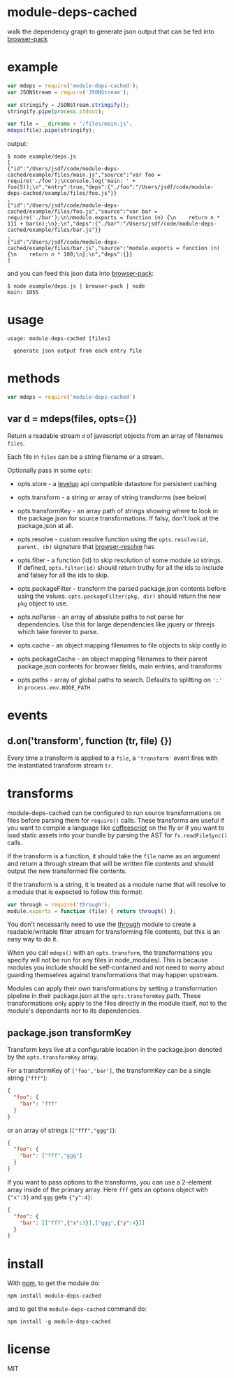 # module-deps-cached

walk the dependency graph to generate json output that can be fed into
[browser-pack](https://github.com/substack/browser-pack)

# example

``` js
var mdeps = require('module-deps-cached');
var JSONStream = require('JSONStream');

var stringify = JSONStream.stringify();
stringify.pipe(process.stdout);

var file = __dirname + '/files/main.js';
mdeps(file).pipe(stringify);
```

output:

```
$ node example/deps.js
[
{"id":"/Users/jsdf/code/module-deps-cached/example/files/main.js","source":"var foo = require('./foo');\nconsole.log('main: ' + foo(5));\n","entry":true,"deps":{"./foo":"/Users/jsdf/code/module-deps-cached/example/files/foo.js"}}
,
{"id":"/Users/jsdf/code/module-deps-cached/example/files/foo.js","source":"var bar = require('./bar');\n\nmodule.exports = function (n) {\n    return n * 111 + bar(n);\n};\n","deps":{"./bar":"/Users/jsdf/code/module-deps-cached/example/files/bar.js"}}
,
{"id":"/Users/jsdf/code/module-deps-cached/example/files/bar.js","source":"module.exports = function (n) {\n    return n * 100;\n};\n","deps":{}}
]
```

and you can feed this json data into
[browser-pack](https://github.com/substack/browser-pack):

```
$ node example/deps.js | browser-pack | node
main: 1055
```

# usage

```
usage: module-deps-cached [files]

  generate json output from each entry file

```

# methods

``` js
var mdeps = require('module-deps-cached')
```

## var d = mdeps(files, opts={})

Return a readable stream `d` of javascript objects from an array of filenames
`files`.

Each file in `files` can be a string filename or a stream.

Optionally pass in some `opts`:

* opts.store - a [levelup](https://github.com/rvagg/node-levelup) api compatible 
datastore for persistent caching

* opts.transform - a string or array of string transforms (see below)

* opts.transformKey - an array path of strings showing where to look in the
package.json for source transformations. If falsy, don't look at the
package.json at all.

* opts.resolve - custom resolve function using the
`opts.resolve(id, parent, cb)` signature that
[browser-resolve](https://github.com/shtylman/node-browser-resolve) has

* opts.filter - a function (id) to skip resolution of some module `id` strings.
If defined, `opts.filter(id)` should return truthy for all the ids to include
and falsey for all the ids to skip.

* opts.packageFilter - transform the parsed package.json contents before using
the values. `opts.packageFilter(pkg, dir)` should return the new `pkg` object to
use.

* opts.noParse - an array of absolute paths to not parse for dependencies. Use
this for large dependencies like jquery or threejs which take forever to parse.

* opts.cache - an object mapping filenames to file objects to skip costly io

* opts.packageCache - an object mapping filenames to their parent package.json
contents for browser fields, main entries, and transforms

* opts.paths - array of global paths to search. Defaults to splitting on `':'`
in `process.env.NODE_PATH`

# events

## d.on('transform', function (tr, file) {})

Every time a transform is applied to a `file`, a `'transform'` event fires with
the instantiated transform stream `tr`.

# transforms

module-deps-cached can be configured to run source transformations on files before
parsing them for `require()` calls. These transforms are useful if you want to
compile a language like [coffeescript](http://coffeescript.org/) on the fly or
if you want to load static assets into your bundle by parsing the AST for
`fs.readFileSync()` calls.

If the transform is a function, it should take the `file` name as an argument
and return a through stream that will be written file contents and should output
the new transformed file contents.

If the transform is a string, it is treated as a module name that will resolve
to a module that is expected to follow this format:

``` js
var through = require('through');
module.exports = function (file) { return through() };
```

You don't necessarily need to use the
[through](https://github.com/dominictarr/through) module to create a
readable/writable filter stream for transforming file contents, but this is an
easy way to do it.

When you call `mdeps()` with an `opts.transform`, the transformations you
specify will not be run for any files in node_modules/. This is because modules
you include should be self-contained and not need to worry about guarding
themselves against transformations that may happen upstream.

Modules can apply their own transformations by setting a transformation pipeline
in their package.json at the `opts.transformKey` path. These transformations
only apply to the files directly in the module itself, not to the module's
dependants nor to its dependencies.

## package.json transformKey

Transform keys live at a configurable location in the package.json denoted by
the `opts.transformKey` array.

For a transformKey of `['foo','bar']`, the transformKey can be a single string
(`"fff"`):

``` json
{
  "foo": {
    "bar": "fff"
  }
}
```

or an array of strings (`["fff","ggg"]`):

``` json
{
  "foo": {
    "bar": ["fff","ggg"]
  }
}
```

If you want to pass options to the transforms, you can use a 2-element array
inside of the primary array. Here `fff` gets an options object with `{"x":3}`
and `ggg` gets `{"y":4}`:

``` json
{
  "foo": {
    "bar": [["fff",{"x":3}],["ggg",{"y":4}]]
  }
}
```

# install

With [npm](http://npmjs.org), to get the module do:

```
npm install module-deps-cached
```

and to get the `module-deps-cached` command do:

```
npm install -g module-deps-cached
```

# license

MIT
